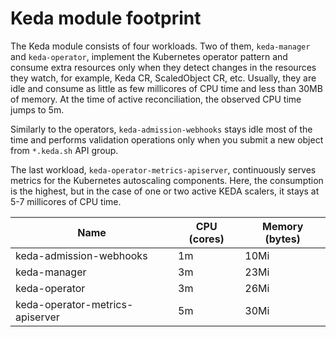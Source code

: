 # Keda module footprint

The Keda module consists of four workloads.
Two of them, `keda-manager` and `keda-operator`, implement the Kubernetes operator pattern and consume extra resources only when they detect changes in the resources they watch, for example, Keda CR, ScaledObject CR, etc. Usually, they are idle and consume as little as few millicores of CPU time and less than 30MB of memory. At the time of active reconciliation, the observed CPU time jumps to 5m.

Similarly to the operators, `keda-admission-webhooks` stays idle most of the time and performs validation operations only when you submit a new object from `*.keda.sh` API group.

The last workload, `keda-operator-metrics-apiserver`, continuously serves metrics for the Kubernetes autoscaling components. Here, the consumption is the highest, but in the case of one or two active KEDA scalers, it stays at 5-7 millicores of CPU time.


| Name                            | CPU (cores) | Memory (bytes) |
|---------------------------------|-------------|----------------|
| keda-admission-webhooks         | 1m          | 10Mi           |
| keda-manager                    | 3m          | 23Mi           |
| keda-operator                   | 3m          | 26Mi           |
| keda-operator-metrics-apiserver | 5m          | 30Mi           |